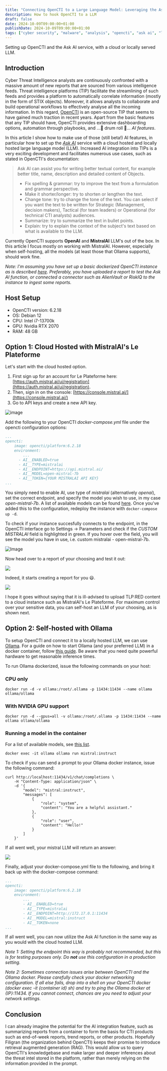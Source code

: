 ```yaml
---
title: "Connecting OpenCTI to a Large Language Model: Leveraging the Ask AI feature"
description: How to hook OpenCTI to a LLM
draft: false
date: 2024-10-09T09:00:00+01:00
publishDate: 2024-10-09T09:00:00+01:00
tags: ["cyber security", "malware", "analysis", "opencti", "ask ai", "llm", "data science", "machine learning", "deep learning", "large language models", "ollama"]
---
```


Setting up OpenCTI and the Ask AI service, with a cloud or locally served LLM.

## Introduction

Cyber Threat Intelligence analysts are continuously confronted with a massive amount of new reports 
that are sourced from various intelligence feeds. Threat intelligence platforms (TIP) facilitate the streamlining of such feeds and 
provides a platform to automatically correlate information (mostly in the form of STIX objects). Moreover, it allows
analysts to collaborate and build operational workflows to effectively analyse all the incoming information. In this regard, [OpenCTI](https://github.com/OpenCTI-Platform/opencti) is an open-source TIP that seems to have gained much traction in recent years. Apart from the basic features that any TIP should have, 
OpenCTI provides extensive dashboarding options, automation through playbooks, and ...:drum: drum roll :drum:... *AI features*.

In this article I show how to make use of those (still beta!) AI features, in particular how to set up the [*Ask AI*](https://docs.opencti.io/latest/usage/ask-ai/) service with a cloud
hosted and locally hosted large language model (LLM). Increased AI integration into TIPs is a very exciting development and facilitates numerous use cases, such as stated
in OpenCTI's documentation:


> Ask AI can assist you for writing better textual content, for example better title, name, description and detailed content of Objects.
>
>    - Fix spelling & grammar: try to improve the text from a formulation and grammar perspective.
>    - Make it shorter/longer: try to shorten or lengthen the text.
>    - Change tone: try to change the tone of the text. You can select if you want the text to be written for Strategic (Management, decision makers), Tactical (for team leaders) or Operational (for technical CTI analysts) audiences.
>    - Summarize: try to summarize the text in bullet points.
>    - Explain: try to explain the context of the subject's text based on what is available to the LLM.

Currently OpenCTI supports **OpenAI** and **MistralAI** LLM's out of the box. In this article I focus mostly
on working with MistralAI. However, especially when self-hosting, all the models (at least those that Ollama supports),
should work fine. 

*Note: I'm assuming you have set up a basic dockerized OpenCTI instance as is described [here](https://docs.opencti.io/latest/deployment/installation/)*.
*Preferably, you have uploaded a report to test the Ask AI function, or connected a connector such as AlienVault or RiskIQ to the instance to ingest some reports.*

## Host Setup
- OpenCTI version: 6.2.18
- OS: Debian 12
- CPU: Intel i7-13700k
- GPU: Nvidia RTX 2070
- RAM: 48 GB

## Option 1: Cloud Hosted with MistralAI's Le Plateforme

Let's start with the cloud hosted option.

1. First sign up for an account for Le Plateforme here: [https://auth.mistral.ai/ui/registration](https://auth.mistral.ai/ui/registration).
2. Then, sign in on the console: [https://console.mistral.ai/](https://console.mistral.ai/)
3. Go to API keys and create a new API key. 

![image](img/le_plateforme.png)

Add the following to your OpenCTI *docker-compose.yml* file under the opencti configuration options:

```YAML
...
opencti:
    image: opencti/platform:6.2.18
    environment:
        ...
      - AI__ENABLED=true 
      - AI__TYPE=mistralai
      - AI__ENDPOINT=https://api.mistral.ai/
      - AI__MODEL=open-mistral-7b
      - AI__TOKEN={YOUR MISTRALAI API KEY}
...
```

You simply need to enable AI, use type of *mistralai* (alternatively *openai*), set the correct endpoint, and specify the model you wish to use,
in my case *open-mistral-7b*. A list of available models can be found [here](https://docs.mistral.ai/getting-started/models/models_overview/). Once you've added this to the
configuration, redeploy the instance with ``` docker-compose up -d ```. 

To check if your instance succesfully connects to the endpoint, in the OpenCTI interface go to Settings -> Parameters and check if the *CUSTOM MISTRALAI* field is highlighted in green. If you hover over the field, you will see the model you have in use, i.e. custom mistralai - open-mistral-7b. 

![Image](img/opencti_parameters.png)

Now head over to a report of your choosing and test it out:

![](img/ask_ai.png)

Indeed, it starts creating a report for you :smiley:.

![](img/ask_ai_finished.png)

I hope it goes without saying that it is ill-advised to upload TLP:RED content to a cloud instance such as MistralAI's Le Plateforme.
For maximum control over your sensitive data, you can self-host an LLM of your choosing, as is shown next. 

## Option 2: Self-hosted with Ollama

To setup OpenCTI and connect it to a locally hosted LLM, we can use [Ollama](http://www.ollama.com).
For a guide on how to start Ollama (and your preferred LLM) in a docker container, follow [this guide](https://ollama.com/blog/ollama-is-now-available-as-an-official-docker-image). 
Be aware that you need quite powerful hardware to get reasonable inference times. 

To run Ollama dockerized, issue the following commands on your host:

### CPU only
```
docker run -d -v ollama:/root/.ollama -p 11434:11434 --name ollama ollama/ollama
```

### With NVIDIA GPU support
```
docker run -d --gpus=all -v ollama:/root/.ollama -p 11434:11434 --name ollama ollama/ollama
```

### Running a model in the container
For a list of available models, see [this list](https://ollama.com/library).
```
docker exec -it ollama ollama run mistral:instruct
```

To check if you can send a prompt to your Ollama docker instance, issue the following command:

```
curl http://localhost:11434/v1/chat/completions \
    -H "Content-Type: application/json" \
    -d '{
        "model": "mistral:instruct",
        "messages": [
            {
                "role": "system",
                "content": "You are a helpful assistant."
            },
            {
                "role": "user",
                "content": "Hello!"
            }
        ]
    }'
```

If all went well, your mistral LLM will return an answer: 

![](img/curl.png)

Finally, adjust your docker-compose.yml file to the following, and bring it back up with the docker-compose command:

```YAML
...
opencti:
    image: opencti/platform:6.2.18
    environment:
        ...
        - AI__ENABLED=true 
        - AI__TYPE=mistralai
        - AI__ENDPOINT=http://172.17.0.1:11434
        - AI__MODEL=mistral:instruct
        - AI__TOKEN=none
...
```
If all went well, you can now utilize the Ask AI function in the same way as you would with the cloud hosted LLM.

*Note 1: Setting the endpoint this way is probably not recommended, but this is for testing purposes only. Do **not** use this configuration
in a production setting.*

*Note 2: Sometimes connection issues arise between OpenCTI and the Ollama docker. Please carefully check your docker networking
configuration. If all else fails, drop into a shell on your OpenCTI docker (docker exec -it {container id} sh) and try to ping
the Ollama docker at {IP}:11434. If you cannot connect, chances are you need to adjust your network settings.*

## Conclusion

I can already imagine the potential for the AI integration feature, such as summarizing reports from a container to form
the basis for CTI products such as end-of-week reports, trend reports, or other products. Hopefully Filigran (the organization behind OpenCTI)
keeps their promise to introduce retrieval augmented generation (RAG). This would allow us to query OpenCTI's knowledgebase and make larger
and deeper inferences about the threat intel stored in the platform, rather than merely relying on the information provided in the prompt.